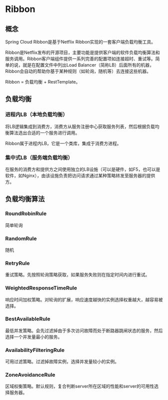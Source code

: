 # Ribbon

## 概念

Spring Cloud Ribbon是基于Netflix Ribbon实现的一套客户端负载均衡工具。

Ribbon是Netflix发布的开源项目，主要功能是提供客户端的软件负载均衡算法和服务调用。Ribbon客户端组件提供一系列完善的配置项如连接超时、重试等。简单的说，就是在配置文件中列出Load Balancer（简称LB）后面所有的机器，Ribbon会自动的帮助你基于某种规则（如轮询，随机等）去连接这些机器。

Ribbon = 负载均衡 + RestTemplate。

## 负载均衡

### 进程内LB（本地负载均衡）

将LB逻辑集成到消费方，消费方从服务注册中心获取服务列表，然后根据负载均衡算法选出合适的一个服务进行调用。

Ribbon属于进程内LB，它是一个类库，集成于消费方进程。

### 集中式LB（服务端负载均衡）

在服务的消费方和提供方之间使用独立的LB设施（可以是硬件，如F5，也可以是软件，如Nginx），由该设施负责把访问请求通过某种策略转发至服务器的提供方。

## 负载均衡算法

### RoundRobinRule

简单轮询

### RandomRule

随机

### RetryRule

重试策略。先按照轮询策略获取，如果服务失败则在指定时间内进行重试。

### WeightedResponseTimeRule

响应时间加权策略。对轮询的扩展，响应速度越快的实例选择权重越大，越容易被选择。

### BestAvailableRule

最低并发策略。会先过滤掉由于多次访问故障而处于断路器跳闸状态的服务，然后选择一个并发量最小的服务。

### AvailabilityFilteringRule

可用过滤策略。过滤掉故障实例，选择并发量较小的实例。

### ZoneAvoidanceRule

区域权衡策略。默认规则，复合判断server所在区域的性能和server的可用性选择服务器。

